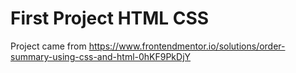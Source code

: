 # First Project HTML CSS
Project came from https://www.frontendmentor.io/solutions/order-summary-using-css-and-html-0hKF9PkDjY
